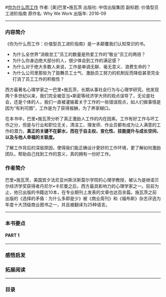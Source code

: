 #[你为什么而工作](https://book.douban.com/subject/26876510/)
作者: [美]巴里•施瓦茨
出版社: 中信出版集团
副标题: 价值型员工进阶指南
原作名: Why We Work
出版年: 2016-09
***
### 内容简介 
《你为什么而工作：价值型员工进阶指南》是一本颠覆我们认知常识的书。
- 为什么全世界“消极怠工”员工的数量是热爱工作的“敬业”员工的两倍？
- 为什么你身边绝大部分的人，很少体会到工作的满足感？
- 为什么对于绝大多数人来说，工作是单调无聊、毫无意义、浪费生命的？
- 为什么公司里那些为了鼓舞员工士气、激励员工努力的机制反而降低甚至完全打消了员工工作的积极性？

西方最著名心理学家之一巴里•施瓦茨，长期从事社会行为与心理学研究。他发现两个多世纪以来，我们完全被亚当•斯密等经济学大师的观点误导了，无论是社会，还是个体的人，我们一直被灌输着关于工作的一些错误观点，如人们做事情是因为“有利可图”，工作是为了获得报酬，为了养家糊口。

在本书中，巴里•施瓦茨分析了真正激励人工作的内在因素。工作有好工作与坏工作之分，但是与行业和职位无关，清洁工、理发师、作业员都有成为让人满意的工作的潜力，**真正的关键不在薪水，而在于自主权、变化性、技能提升与成长空间、以及与他人幸福的关联度。**

了解工作背后的深层原因，使得我们能正确设计更好的工作环境，更了解如何激励团队，帮助自己找到工作的意义，真的拥有一份好工作。

### 作者简介 
巴里•施瓦茨，美国宾夕法尼亚州斯沃斯莫尔学院的心理学教授，被认为是继诺贝尔经济学奖获得者丹尼尔•卡尼曼之后，西方最具影响力的心理学家之一。目前为止，他已出版的书籍达10本，在专业期刊上发表的文章也达百余篇。施瓦茨之前出版的《选择的矛盾：为什么多即是少》被《商业周刊》和《福布斯》杂志评选为年度十大顶级商业图书之一，并且被翻译为25种语言。

***
### 本书要点
#### PART 1 
***
### 感悟启发
### 拓展阅读
***
### 目录